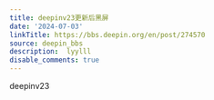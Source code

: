 ```yaml
---
title: deepinv23更新后黑屏
date: '2024-07-03'
linkTitle: https://bbs.deepin.org/en/post/274570
source: deepin_bbs
description:  lyylll 
disable_comments: true
---
```

deepinv23 

